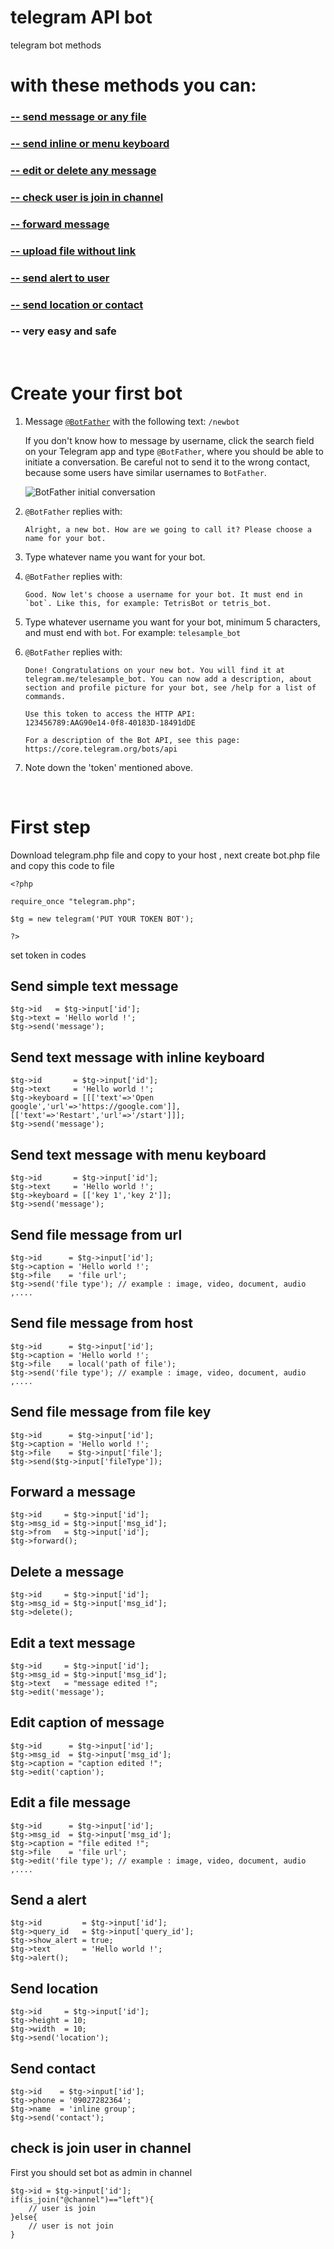 # telegram API bot
telegram bot methods

<h1>with these methods you can: </h1>
<h3><a href='#1'>-- send message or any file</a></h3>
<h3><a href='#2'>-- send inline or menu keyboard</a></h3>
<h3><a href='#3'>-- edit or delete any message</a></h3>
<h3><a href='#4'>-- check user is join in channel</a></h3>
<h3><a href='#5'>-- forward message</a></h3>
<h3><a href='#6'>-- upload file without link</a></h3>
<h3><a href='#7'>-- send alert to user</a></h3>
<h3><a href='#8'>-- send location or contact</a></h3>
<h3>-- very easy and safe</h3>
<br>
<h1>Create your first bot</h1>

1. Message [`@BotFather`](https://telegram.me/BotFather) with the following text: `/newbot`

   If you don't know how to message by username, click the search field on your Telegram app and type `@BotFather`, where you should be able to initiate a conversation. Be careful not to send it to the wrong contact, because some users have similar usernames to `BotFather`.

   ![BotFather initial conversation](https://user-images.githubusercontent.com/9423417/60736229-bc2aeb80-9f45-11e9-8d35-5b53145347bc.png)

2. `@BotFather` replies with:

    ```
    Alright, a new bot. How are we going to call it? Please choose a name for your bot.
    ```

3. Type whatever name you want for your bot.

4. `@BotFather` replies with:

    ```
    Good. Now let's choose a username for your bot. It must end in `bot`. Like this, for example: TetrisBot or tetris_bot.
    ```

5. Type whatever username you want for your bot, minimum 5 characters, and must end with `bot`. For example: `telesample_bot`

6. `@BotFather` replies with:

    ```
    Done! Congratulations on your new bot. You will find it at
    telegram.me/telesample_bot. You can now add a description, about
    section and profile picture for your bot, see /help for a list of
    commands.

    Use this token to access the HTTP API:
    123456789:AAG90e14-0f8-40183D-18491dDE

    For a description of the Bot API, see this page:
    https://core.telegram.org/bots/api
    ```

7. Note down the 'token' mentioned above.
<br>
<h1>First step</h1>

Download telegram.php file and copy to your host , next create bot.php file and copy this code to file
```
<?php

require_once "telegram.php";

$tg = new telegram('PUT YOUR TOKEN BOT');

?>
```
set token in codes
<a id='1'></a>
## Send simple text message
```
$tg->id   = $tg->input['id'];
$tg->text = 'Hello world !';
$tg->send('message');
```
<a id='2'></a>
## Send text message with inline keyboard
```
$tg->id       = $tg->input['id'];
$tg->text     = 'Hello world !';
$tg->keyboard = [[['text'=>'Open google','url'=>'https://google.com']],[['text'=>'Restart','url'=>'/start']]];
$tg->send('message');
```
## Send text message with menu keyboard
```
$tg->id       = $tg->input['id'];
$tg->text     = 'Hello world !';
$tg->keyboard = [['key 1','key 2']];
$tg->send('message');
```
## Send file message from url
```
$tg->id      = $tg->input['id'];
$tg->caption = 'Hello world !';
$tg->file    = 'file url';
$tg->send('file type'); // example : image, video, document, audio ,....
```
<a id='6'></a>
## Send file message from host
```
$tg->id      = $tg->input['id'];
$tg->caption = 'Hello world !';
$tg->file    = local('path of file');
$tg->send('file type'); // example : image, video, document, audio ,....
```
## Send file message from file key
```
$tg->id      = $tg->input['id'];
$tg->caption = 'Hello world !';
$tg->file    = $tg->input['file'];
$tg->send($tg->input['fileType']);
```
<a id='5'></a>
## Forward a message
```
$tg->id     = $tg->input['id'];
$tg->msg_id = $tg->input['msg_id'];
$tg->from   = $tg->input['id'];
$tg->forward();
```
<a id='3'></a>
## Delete a message
```
$tg->id     = $tg->input['id'];
$tg->msg_id = $tg->input['msg_id'];
$tg->delete();
```
## Edit a text message
```
$tg->id     = $tg->input['id'];
$tg->msg_id = $tg->input['msg_id'];
$tg->text   = "message edited !";
$tg->edit('message');
```
## Edit caption of message
```
$tg->id      = $tg->input['id'];
$tg->msg_id  = $tg->input['msg_id'];
$tg->caption = "caption edited !";
$tg->edit('caption');
```
## Edit a file message
```
$tg->id      = $tg->input['id'];
$tg->msg_id  = $tg->input['msg_id'];
$tg->caption = "file edited !";
$tg->file    = 'file url';
$tg->edit('file type'); // example : image, video, document, audio ,....
```
<a id='7'></a>
## Send a alert
```
$tg->id         = $tg->input['id'];
$tg->query_id   = $tg->input['query_id'];
$tg->show_alert = true;
$tg->text       = 'Hello world !';
$tg->alert();
```
<a id='8'></a>
## Send location
```
$tg->id     = $tg->input['id'];
$tg->height = 10;
$tg->width  = 10;
$tg->send('location');
```
## Send contact
```
$tg->id    = $tg->input['id'];
$tg->phone = '09027282364';
$tg->name  = 'inline group';
$tg->send('contact');
```
<a id='4'></a>
## check is join user in channel
First you should set bot as admin in channel
```
$tg->id = $tg->input['id'];
if(is_join("@channel")=="left"){
    // user is join
}else{
    // user is not join
}
```
